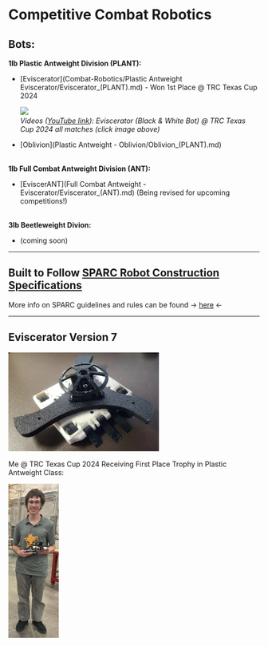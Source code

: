 # Competitive Combat Robotics
**Bots:**
---
**1lb Plastic Antweight Division (PLANT):**

- [Eviscerator](Combat-Robotics/Plastic Antweight Eviscerator/Eviscerator_(PLANT).md) - Won 1st Place @ TRC Texas Cup 2024
  
   <!-- - Videos (youtube): Eviscerator @ TRC Texas Cup 2024 all matches ](https://www.youtube.com/watch?v=gL7ahHKzthY&list=PLaajWfdDszmCy5Lru08SvIwDpJg_W1IqT) -->

  <p align="left">
  <a href="https://www.youtube.com/watch?v=Ix6BwbreU1s&list=PLaajWfdDszmCy5Lru08SvIwDpJg_W1IqT">
  <img src="https://img.youtube.com/vi/Ix6BwbreU1s/0.jpg" width="400">
    </a>
    <br>
    <em>Videos (<a href="https://www.youtube.com/watch?v=Ix6BwbreU1s&list=PLaajWfdDszmCy5Lru08SvIwDpJg_W1IqT">YouTube link</a>):  
  Eviscerator (Black & White Bot) @ TRC Texas Cup 2024 all matches (click image above)</em>
  </p>
- [Oblivion](Plastic Antweight - Oblivion/Oblivion_(PLANT).md)

<br>**1lb Full Combat Antweight Division (ANT):**

- [EviscerANT](Full Combat Antweight - Eviscerator/Eviscerator_(ANT).md) (Being revised for upcoming competitions!)  
  
<br>**3lb Beetleweight Divion:**
- (coming soon)



---
Built to Follow [SPARC Robot Construction Specifications](https://www.sparc.tools/SPARC_Robot_Construction_Specifications_v1.5.pdf)
---
More info on SPARC guidelines and rules can be found -> [here](https://www.sparc.tools/) <-

---
Eviscerator Version 7
---
<img src="Plastic Antweight - Eviscerator/ImagesEviscerator/o4.webp" width="60%" />

Me @ TRC Texas Cup 2024 Receiving First Place Trophy in Plastic Antweight Class:

<img src="Plastic Antweight - Eviscerator/ImagesEviscerator/w1.png" width="20%" />

